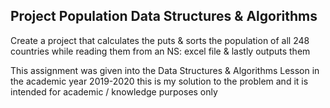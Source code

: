 Project Population Data Structures & Algorithms
----


Create a project that calculates the puts & sorts the population of all 248 countries while reading them from an NS: excel file & lastly outputs them

This assignment was given into the Data Structures & Algorithms Lesson in the academic year 2019-2020 this is my solution to the problem and it is intended for academic / knowledge purposes only
 

